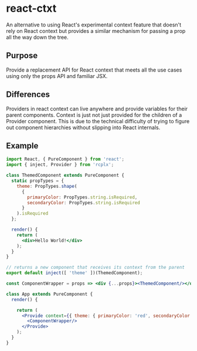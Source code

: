 # react-ctxt

An alternative to using React's experimental context feature that doesn't rely on React context but provides a similar 
mechanism for passing a prop all the way down the tree.

## Purpose
Provide a replacement API for React context that meets all the use cases using only the props API and familiar JSX.

## Differences
Providers in react context can live anywhere and provide variables for their parent components. Context is just not just 
provided for the children of a Provider component. This is due to the technical difficulty of trying to figure out component
hierarchies without slipping into React internals.

## Example

```jsx
import React, { PureComponent } from 'react';
import { inject, Provider } from 'rcplx';

class ThemedComponent extends PureComponent {
  static propTypes = {
    theme: PropTypes.shape(
      {
        primaryColor: PropTypes.string.isRequired,
        secondaryColor: PropTypes.string.isRequired
      }
    ).isRequired
  };

  render() {
    return (
      <div>Hello World!</div>
    );
  }
}

// returns a new component that receives its context from the parent
export default inject([ 'theme' ])(ThemedComponent);

const ComponentWrapper = props => <div {...props}><ThemedComponent/></div>;

class App extends PureComponent {
  render() {

    return (
      <Provide context={{ theme: { primaryColor: 'red', secondaryColor: 'blue' } }}>
        <ComponentWrapper/>
      </Provide>
    );
  }
}
```
